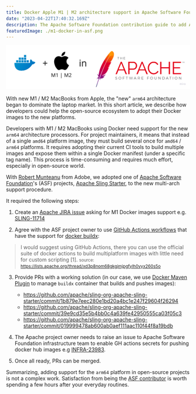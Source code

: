 ```yaml
---
title: Docker Apple M1 | M2 architecture support in Apache Software Foundation projects
date: "2023-04-22T17:40:32.169Z"
description: The Apache Software Foundation contribution guide to add Apple M1 | M2 laptops support for Docker
featuredImage: ./m1-docker-in-asf.png
---
```


![asf-docker-apple-logos](m1-docker-in-asf.png)

With new M1 / M2 MacBooks from Apple, the "new" `arm64` architecture began to dominate the laptop market. In this short article, we describe how developers could help the open-source ecosystem to adopt their Docker images to the new platforms.

Developers with M1 / M2 MacBooks using Docker need support for the new `arm64` architecture processors. For project maintainers, it means that instead of a single `amd64` platform image, they must build several once for `amd64` / `arm64` platforms. It requires adopting their current CI tools to build multiple images and expose them within a single Docker manifest (under a specific tag name). This process is time-consuming and requires much effort, especially in open-source world. 

With [Robert Munteanu](https://github.com/rombert) from Adobe, we adopted one of [Apache Software Foundation](https://www.apache.org/)'s (ASF) projects, [Apache Sling Starter](https://github.com/apache/sling-org-apache-sling-starter), to the new multi-arch support procedure.

It required the following steps:

1. Create an [Apache JIRA issue](https://issues.apache.org/jira/browse) asking for M1 Docker images support e.g. [SLING-11714](https://issues.apache.org/jira/browse/SLING-11714)

2. Agree with the ASF project owner to use [GitHub Actions workflows](https://github.com/features/actions) that have the support for [docker buildx](https://docs.docker.com/engine/reference/commandline/buildx/):
> I would suggest using GitHub Actions, there you can use the official suite of docker actions to build multiplatform images with little need for custom scripting [1].
<small>source: https://lists.apache.org/thread/xd3p8nom68gkgjmjpgfylh0vyx260s5o</small>

3. Provide PRs with a working solution (in our case, we use [Docker Maven Plugin](https://github.com/fabric8io/docker-maven-plugin) to manage `buildx` container that builds and pushes images):
   - https://github.com/apache/sling-org-apache-sling-starter/commit/1b879e7eec280e1bd20a4bc1e247f29604f26294
   - https://github.com/apache/sling-org-apache-sling-starter/commit/39e9cd35e5b4bb0c4a639fe42950555ca03f05c3
   - https://github.com/apache/sling-org-apache-sling-starter/commit/019999478ab600ab0aef111aac110f44f8a19bdb

4. The Apache project owner needs to raise an issue to Apache Software Foundation infrastructure team to enable GH actions secrets for pushing docker hub images e.g [INFRA-23983](https://issues.apache.org/jira/browse/INFRA-23983).

5. Once all ready, PRs can be merged.

Summarizing, adding support for the `arm64` platform in open-source projects is not a complex work. Satisfaction from being the [ASF contributor](https://github.com/apache/sling-org-apache-sling-starter/graphs/contributors) is worth spending a few hours after your everyday routines.
